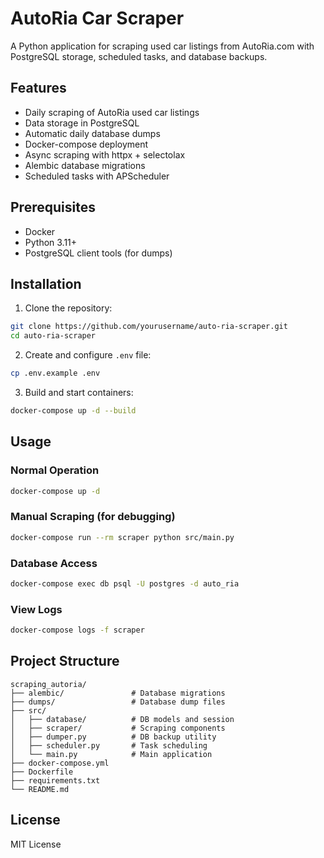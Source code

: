 # AutoRia Car Scraper

A Python application for scraping used car listings from AutoRia.com with PostgreSQL storage, scheduled tasks, and database backups.

## Features

- Daily scraping of AutoRia used car listings
- Data storage in PostgreSQL
- Automatic daily database dumps
- Docker-compose deployment
- Async scraping with httpx + selectolax
- Alembic database migrations
- Scheduled tasks with APScheduler

## Prerequisites

- Docker
- Python 3.11+
- PostgreSQL client tools (for dumps)

## Installation

1. Clone the repository:
```bash
git clone https://github.com/yourusername/auto-ria-scraper.git
cd auto-ria-scraper
```

2. Create and configure `.env` file:
```bash
cp .env.example .env
```

3. Build and start containers:
```bash
docker-compose up -d --build
```

## Usage

### Normal Operation
```bash
docker-compose up -d
```

### Manual Scraping (for debugging)
```bash
docker-compose run --rm scraper python src/main.py
```

### Database Access
```bash
docker-compose exec db psql -U postgres -d auto_ria
```

### View Logs
```bash
docker-compose logs -f scraper
```

## Project Structure

```
scraping_autoria/
├── alembic/               # Database migrations
├── dumps/                 # Database dump files
├── src/
│   ├── database/          # DB models and session
│   ├── scraper/           # Scraping components
│   ├── dumper.py          # DB backup utility
│   ├── scheduler.py       # Task scheduling
│   └── main.py            # Main application
├── docker-compose.yml
├── Dockerfile
├── requirements.txt
└── README.md
```

## License

MIT License


